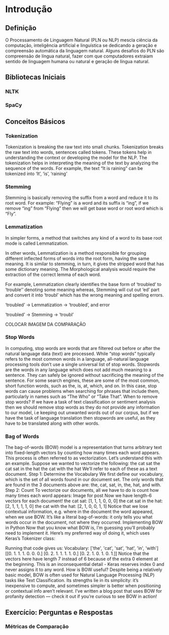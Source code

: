 # Introdução

## Definição
O Processamento de Linguagem Natural (PLN ou NLP) mescla ciência da computação, inteligência artificial e linguística se dedicando a geração e compreensão automática da linguagem natural.  Alguns desafios do PLN são compreensão de língua natural, fazer com que computadores extraiam sentido de linguagem humana ou natural e geração de língua natural.
## Bibliotecas Iniciais
  ### NLTK
  ### SpaCy
  
## Conceitos Básicos
  ### Tokenization
  Tokenization is breaking the raw text into small chunks. Tokenization breaks the raw text into words, sentences called tokens. These tokens help in understanding the context or developing the model for the NLP. The tokenization helps in interpreting the meaning of the text by analyzing the sequence of the words.
For example, the text “It is raining” can be tokenized into ‘It’, ‘is’, ‘raining’
  ### Stemming
  Stemming is basically removing the suffix from a word and reduce it to its root word.
For example: “Flying” is a word and its suffix is “ing”, if we remove “ing” from “Flying” then we will get base word or root word which is “Fly”.
  ### Lemmatization
  In simpler forms, a method that switches any kind of a word to its base root mode is called Lemmatization. 

 

In other words, Lemmatization is a method responsible for grouping different inflected forms of words into the root form, having the same meaning. It is similar to stemming, in turn, it gives the stripped word that has some dictionary meaning. The Morphological analysis would require the extraction of the correct lemma of each word. 

 

For example, Lemmatization clearly identifies the base form of ‘troubled’ to ‘trouble’’ denoting some meaning whereas, Stemming will cut out ‘ed’ part and convert it into ‘troubl’ which has the wrong meaning and spelling errors.

 

‘troubled’ -> Lemmatization -> ‘troubled’, and error

‘troubled’ -> Stemming -> ‘troubl’

COLOCAR IMAGEM DA COMPARAÇÃO
  ### Stop Words
  In computing, stop words are words that are filtered out before or after the natural language data (text) are processed. While “stop words” typically refers to the most common words in a language, all-natural language processing tools don’t use a single universal list of stop words.
 Stopwords are the words in any language which does not add much meaning to a sentence. They can safely be ignored without sacrificing the meaning of the sentence. For some search engines, these are some of the most common, short function words, such as the, is, at, which, and on. In this case, stop words can cause problems when searching for phrases that include them, particularly in names such as “The Who” or “Take That”.
When to remove stop words?
If we have a task of text classification or sentiment analysis then we should remove stop words as they do not provide any information to our model, i.e keeping out unwanted words out of our corpus, but if we have the task of language translation then stopwords are useful, as they have to be translated along with other words.
 ### Bag of Words
 The bag-of-words (BOW) model is a representation that turns arbitrary text into fixed-length vectors by counting how many times each word appears. This process is often referred to as vectorization.
Let’s understand this with an example. Suppose we wanted to vectorize the following:
the cat sat
the cat sat in the hat
the cat with the hat
We’ll refer to each of these as a text document.
Step 1: Determine the Vocabulary
We first define our vocabulary, which is the set of all words found in our document set. The only words that are found in the 3 documents above are: the, cat, sat, in, the, hat, and with.
Step 2: Count
To vectorize our documents, all we have to do is count how many times each word appears:
Image for post
Now we have length-6 vectors for each document!
the cat sat: [1, 1, 1, 0, 0, 0]
the cat sat in the hat: [2, 1, 1, 1, 1, 0]
the cat with the hat: [2, 1, 0, 0, 1, 1]
Notice that we lose contextual information, e.g. where in the document the word appeared, when we use BOW. It’s like a literal bag-of-words: it only tells you what words occur in the document, not where they occurred.
Implementing BOW in Python
Now that you know what BOW is, I’m guessing you’ll probably need to implement it. Here’s my preferred way of doing it, which uses Keras’s Tokenizer class:

Running that code gives us:
Vocabulary: ['the', 'cat', 'sat', 'hat', 'in', 'with']
[[0. 1. 1. 1. 0. 0. 0.]
 [0. 2. 1. 1. 1. 1. 0.]
 [0. 2. 1. 0. 1. 0. 1.]]
Notice that the vectors here have length 7 instead of 6 because of the extra 0 element at the beginning. This is an inconsequential detail - Keras reserves index 0 and never assigns it to any word.
How is BOW useful?
Despite being a relatively basic model, BOW is often used for Natural Language Processing (NLP) tasks like Text Classification. Its strengths lie in its simplicity: it’s inexpensive to compute, and sometimes simpler is better when positioning or contextual info aren’t relevant.
I’ve written a blog post that uses BOW for profanity detection — check it out if you’re curious to see BOW in action!
  
## Exercício: Perguntas e Respostas
  ### Métricas de Comparação
